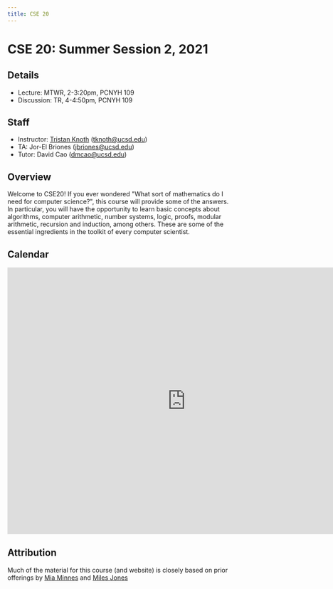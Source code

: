 ```yaml
---
title: CSE 20
---
```

# CSE 20: Summer Session 2, 2021

## Details
* Lecture: MTWR, 2-3:20pm, PCNYH 109
* Discussion: TR, 4-4:50pm, PCNYH 109

## Staff
* Instructor: [Tristan Knoth](/) (tknoth@ucsd.edu)
* TA: Jor-El Briones (jbriones@ucsd.edu)
* Tutor: David Cao (dmcao@ucsd.edu)


## Overview
Welcome to CSE20! If you ever wondered "What sort of mathematics do I need for computer science?", this course will provide some of the answers. In particular, you will have the opportunity to learn basic concepts about algorithms, computer arithmetic, number systems, logic, proofs, modular arithmetic, recursion and induction, among others. These are some of the essential ingredients in the toolkit of every computer scientist.

## Calendar
<iframe src="https://calendar.google.com/calendar/embed?src=c_172aj9ivjo9j9rd19g3g6g285c%40group.calendar.google.com&ctz=America%2FLos_Angeles" style="border: 0" width="800" height="600" frameborder="0" scrolling="no"></iframe>

## Attribution
Much of the material for this course (and website) is closely based on prior offerings by [Mia
Minnes](https://cseweb.ucsd.edu/~minnes/) and [Miles
Jones](https://cseweb.ucsd.edu/~mej016/)
